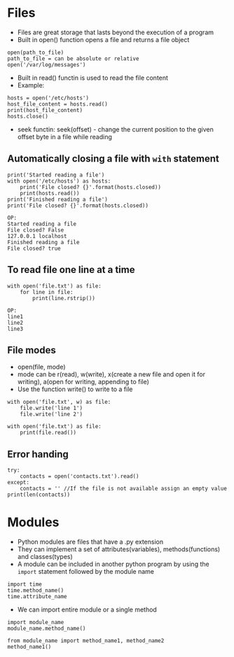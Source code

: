 # Files
- Files are great storage that lasts beyond the execution of a program
- Built in open() function opens a file and returns a file object
```
open(path_to_file)
path_to_file = can be absolute or relative
open('/var/log/messages')
```
- Built in read() functin is used to read the file content
- Example:
```
hosts = open('/etc/hosts')
host_file_content = hosts.read()
print(host_file_content)
hosts.close()
```
- seek functin: seek(offset) -  change the current position to the given offset byte in a file while reading

## Automatically closing a file with `with` statement
```
print('Started reading a file')
with open('/etc/hosts') as hosts:
    print('File closed? {}'.format(hosts.closed))
    print(hosts.read())
print('Finished reading a file')
print('File closed? {}'.format(hosts.closed))

OP:
Started reading a file
File closed? False
127.0.0.1 localhost
Finished reading a file
File closed? true
```

## To read file one line at a time
```
with open('file.txt') as file:
    for line in file:
        print(line.rstrip())

OP:
line1
line2
line3
```

## File modes

- open(file, mode)
- mode can be r(read), w(write), x(create a new file and open it for writing), a(open for writing, appending to file)
- Use the function write() to write to a file
```
with open('file.txt', w) as file:
    file.write('line 1')
    file.write('line 2')

with open('file.txt') as file:
    print(file.read())
```

## Error handing
```
try: 
    contacts = open('contacts.txt').read()
except: 
    contacts = '' //If the file is not available assign an empty value
print(len(contacts))        
```

# Modules
- Python modules are files that have a .py extension
- They can implement a set of attributes(variables), methods(functions) and classes(types)
- A module can be included in another python program by using the `import` statement followed by the module name
```
import time
time.method_name()
time.attribute_name
```
- We can import entire module or a single method
```
import module_name
module_name.method_name()

from module_name import method_name1, method_name2
method_name1()
```
